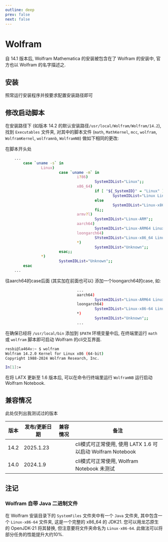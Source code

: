 ```yaml
---
outline: deep
prev: false
next: false
---
```

# Wolfram

自 14.1 版本后, Wolfram Mathematica 的安装被包含在了 Wolfram 的安装中, 官方也以 Wolfram 的名字描述之. 

## 安装

照常运行安装程序并按要求配置安装路径即可

## 修改启动脚本

在安装路径下 (如版本 14.2 的默认安装路径`/usr/local/Wolfram/Wolfram/14.2`), 找到 `Executables` 文件夹, 对其中的脚本文件 (`math`, `MathKernel`, `mcc`, `wolfram`, `WolframKernel`, `wolframnb`, `WolframNB`) 做如下相同的更改:

在脚本开头处

```bash
    ...
        case `uname -s` in
                Linux)
                        case `uname -m` in
                                i?86)
                                        SystemIDList="Linux";;
                                x86_64)
                                        if [ "${_SystemID}" = "Linux" ]; then
                                                SystemIDList="Linux Linux-x86-64"
                                        else
                                                SystemIDList="Linux-x86-64 Linux"
                                        fi;;
                                armv?l)
                                        SystemIDList="Linux-ARM";;
                                aarch64)
                                        SystemIDList="Linux-ARM64 Linux-ARM";;
                                loongarch64)
                                        SYstemIDList="Linux-x86_64 Linux";; 
                                *)
                                        SystemIDList="Unknown";;
                        esac;;
                *)
                        SystemIDList="Unknown";;
        esac
    ...
```

往aarch64的case后面 (其实加在前面也可以) 添加一个loongarch64的case, 如: 

```bash
                                ...
                                aarch64)
                                        SystemIDList="Linux-ARM64 Linux-ARM";;
                                loongarch64)
                                        SystemIDList="Linux-x86-64 Linux";;
                                *)
                                        SystemIDList="Unknown";;
                                ...
```

在确保已经将 `/usr/local/bin` 添加到 `$PATH` 环境变量中后, 在终端里运行 `math` 或 `wolfram` 脚本即可启动 Wolfram 的cli交互界面. 

```bash
resbi@la464v:~ $ wolfram
Wolfram 14.2.0 Kernel for Linux x86 (64-bit)
Copyright 1988-2024 Wolfram Research, Inc.

In[1]:=   
```

在将 LATX 更新至 1.6 版本后, 可以在命令行终端里运行 `WolframNB` 运行启动 Wolfram Notebook. 

## 兼容情况

此处仅列出我测试过的版本

| 版本  | 发布/更新日期 | 兼容情况        | 备注                                                           |
| ----- | ------------ | -------------- | ---------------------------------------------------------------- |
| 14.2  | 2025.1.23    | <Compatible /> | cli模式可正常使用, 使用 LATX 1.6 可以启动 Wolfram Notebook       |
| 14.0  | 2024.1.9     | <Compatible /> | cli模式可正常使用, Wolfram Notebook 未测试                       |

## 注记

### Wolfram 自带 Java 二进制文件

在 Wolfram 安装目录下的 `SystemFiles` 文件夹中有一个 `Java` 文件夹, 其中包含一个 `Linux-x86-64` 文件夹, 这是一个完整的 x86_64 的 JDK21. 您可以用龙芯原生的 OpenJDK-21 将其替换, 但注意要将文件夹命名为 `Linux-x86-64`. 此做法可以将部分任务的性能提升大约10%. 
